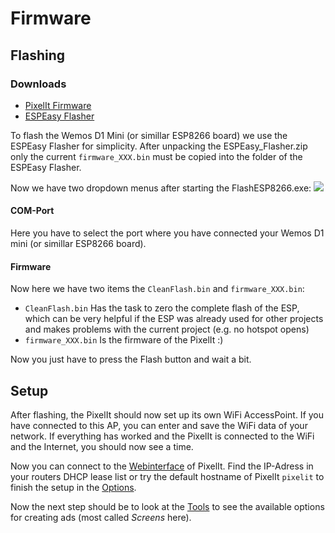 # Firmware
## Flashing

### Downloads
* [PixelIt Firmware](https://github.com/o0shojo0o/PixelIt/releases)
* [ESPEasy Flasher](https://www.bastelbunker.de/wp-content/uploads/ESPEasy_Flasher.zip)

To flash the Wemos D1 Mini (or simillar ESP8266 board) we use the ESPEasy Flasher for simplicity. After unpacking the ESPEasy_Flasher.zip only the current `firmware_XXX.bin` must be copied into the folder of the ESPEasy Flasher.  
  
Now we have two dropdown menus after starting the FlashESP8266.exe:
![](/flash_esp8266.png)

#### COM-Port
Here you have to select the port where you have connected your Wemos D1 mini (or simillar ESP8266 board).

#### Firmware
Now here we have two items the `CleanFlash.bin` and `firmware_XXX.bin`:
- `CleanFlash.bin` Has the task to zero the complete flash of the ESP, which can be very helpful if the ESP was already used for other projects and makes problems with the current project (e.g. no hotspot opens) 
- `firmware_XXX.bin` Is the firmware of the PixelIt :)

Now you just have to press the Flash button and wait a bit.   

## Setup
After flashing, the PixelIt should now set up its own WiFi AccessPoint. If you have connected to this AP, you can enter and save the WiFi data of your network. If everything has worked and the PixelIt is connected to the WiFi and the Internet, you should now see a time.  
  
Now you can connect to the [Webinterface](webinterface.html) of PixelIt. Find the IP-Adress in your routers DHCP lease list or try the default hostname of PixelIt `pixelit`  to finish the setup in the [Options](webinterface.html#options).  
  
Now the next step should be to look at the [Tools](tools.html) to see the available options for creating ads (most called *Screens* here).
